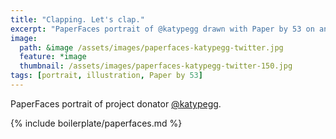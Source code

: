 ```yaml
---
title: "Clapping. Let's clap."
excerpt: "PaperFaces portrait of @katypegg drawn with Paper by 53 on an iPad."
image: 
  path: &image /assets/images/paperfaces-katypegg-twitter.jpg 
  feature: *image
  thumbnail: /assets/images/paperfaces-katypegg-twitter-150.jpg
tags: [portrait, illustration, Paper by 53]
---
```


PaperFaces portrait of project donator [@katypegg](http://twitter.com/katypegg).

{% include boilerplate/paperfaces.md %}
